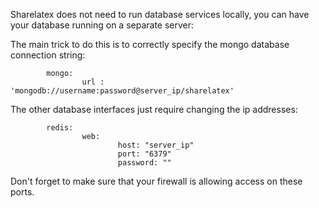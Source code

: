 Sharelatex does not need to run database services locally, you can have your database running on a separate server:

The main trick to do this is to correctly specify the mongo database connection string:

```
        mongo:
                url : 'mongodb://username:password@server_ip/sharelatex'
```
The other database interfaces just require changing the ip addresses:
```
        redis:
                web:
                        host: "server_ip"
                        port: "6379"
                        password: ""
```
Don't forget to make sure that your firewall is allowing access on these ports.